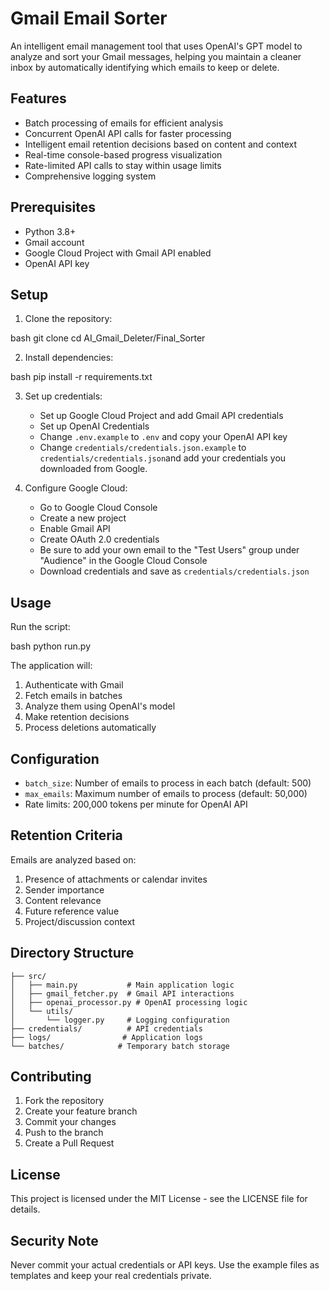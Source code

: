 # Gmail Email Sorter

An intelligent email management tool that uses OpenAI's GPT model to analyze and sort your Gmail messages, helping you maintain a cleaner inbox by automatically identifying which emails to keep or delete.

## Features

- Batch processing of emails for efficient analysis
- Concurrent OpenAI API calls for faster processing
- Intelligent email retention decisions based on content and context
- Real-time console-based progress visualization
- Rate-limited API calls to stay within usage limits
- Comprehensive logging system

## Prerequisites

- Python 3.8+
- Gmail account
- Google Cloud Project with Gmail API enabled
- OpenAI API key

## Setup

1. Clone the repository:


bash
git clone <repository-url>
cd AI_Gmail_Deleter/Final_Sorter

2. Install dependencies:


bash
pip install -r requirements.txt

3. Set up credentials:
   - Set up Google Cloud Project and add Gmail API credentials
   - Set up OpenAI Credentials 
   - Change `.env.example` to `.env` and copy your OpenAI API key
   - Change `credentials/credentials.json.example` to `credentials/credentials.json`and add your credentials you downloaded from Google.
   

4. Configure Google Cloud:
   - Go to Google Cloud Console
   - Create a new project
   - Enable Gmail API
   - Create OAuth 2.0 credentials
   - Be sure to add your own email to the "Test Users" group under "Audience" in the Google Cloud Console 
   - Download credentials and save as `credentials/credentials.json`

## Usage

Run the script:


bash
python run.py

The application will:
1. Authenticate with Gmail
2. Fetch emails in batches
3. Analyze them using OpenAI's model
4. Make retention decisions
5. Process deletions automatically

## Configuration

- `batch_size`: Number of emails to process in each batch (default: 500)
- `max_emails`: Maximum number of emails to process (default: 50,000)
- Rate limits: 200,000 tokens per minute for OpenAI API

## Retention Criteria

Emails are analyzed based on:
1. Presence of attachments or calendar invites
2. Sender importance
3. Content relevance
4. Future reference value
5. Project/discussion context

## Directory Structure

```
├── src/
│   ├── main.py           # Main application logic
│   ├── gmail_fetcher.py  # Gmail API interactions
│   ├── openai_processor.py # OpenAI processing logic
│   └── utils/
│       └── logger.py     # Logging configuration
├── credentials/          # API credentials
├── logs/                # Application logs
└── batches/            # Temporary batch storage
```

## Contributing

1. Fork the repository
2. Create your feature branch
3. Commit your changes
4. Push to the branch
5. Create a Pull Request

## License

This project is licensed under the MIT License - see the LICENSE file for details.

## Security Note

Never commit your actual credentials or API keys. Use the example files as templates and keep your real credentials private.


